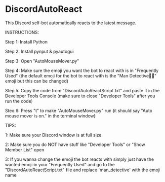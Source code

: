 # DiscordAutoReact
This Discord self-bot automatically reacts to the latest message.

INSTRUCTIONS:

Step 1: Install Python

Step 2: Install pynput & pyautogui

Step 3: Open "AutoMouseMover.py"

Step 4: Make sure the emoji you want the bot to react with is in "Frequently Used" (the default emoji for the bot to react with is the "Man Detective🕵️‍♂️" emoji but this can be changed)

Step 5: Copy the code from "DiscordAutoReactScript.txt" and paste it in the Developer Tools Console (make sure to close "Developer Tools" after you run the code)

Steo 6: Press "t" to make "AutoMouseMover.py" run (it should say "Auto mouse mover is on." in the terminal window)


TIPS:

1: Make sure your Discord window is at full size

2: Make sure you do NOT have stuff like "Developer Tools" or "Show Member List" open

3: If you wanna change the emoji the bot reacts with simply just have the wanted emoji in your "Frequently Used" and go to the "DiscordAutoReactScript.txt" file and replace 'man_detective' with the emoji name
